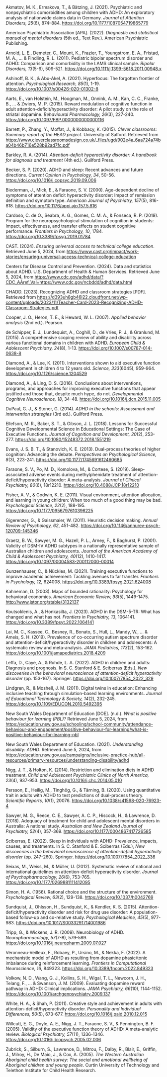 Akmatov, M. K., Ermakova, T., & Bätzing, J. (2021). Psychiatric and nonpsychiatric comorbidities among children with ADHD: An exploratory analysis of nationwide claims data in Germany. *Journal of Attention Disorders, 25*(6), 874–884. https://doi.org/10.1177/1087054719865779

American Psychiatric Association [APA]. (2022). *Diagnostic and statistical manual of mental disorders* (5th ed., Text Rev.). American Psychiatric Publishing.

Arnold, L. E., Demeter, C., Mount, K., Frazier, T., Youngstrom, E. A., Fristad, M. A., ... & Findling, R. L. (2011). Pediatric bipolar spectrum disorder and ADHD: Comparison and comorbidity in the LAMS clinical sample. *Bipolar Disorders, 13*(5-6), 509-521. https://doi.org/10.1111/j.1399-5618.2011.00948.x

Ashinoff, B. K., & Abu-Akel, A. (2021). Hyperfocus: The forgotten frontier of attention. *Psychological Research, 85*(1), 1-19. https://doi.org/10.1007/s00426-020-01302-8

Aarts, E., van Holstein, M., Hoogman, M., Onnink, A. M., Kan, C. C., Franke, B., ... & Zwiers, M. P. (2015). Reward modulation of cognitive function in adult attention-deficit/hyperactivity disorder: A pilot study on the role of striatal dopamine. *Behavioural Pharmacology, 26*(3), 227-240. https://doi.org/10.1097/FBP.0000000000000116

Barrett, P., Zhang, Y., Moffat, J., & Kobbacy, K. (2015). *Clever classrooms: Summary report of the HEAD project*. University of Salford. Retrieved from https://www.cleverclassroomsdesign.co.uk/_files/ugd/902e4a_6aa724a74ba04b46b716e528b92ad7fc.pdf

Barkley, R. A. (2014). *Attention-deficit hyperactivity disorder: A handbook for diagnosis and treatment* (4th ed.). Guilford Press.

Becker, S. P. (2020). ADHD and sleep: Recent advances and future directions. *Current Opinion in Psychology, 34*, 50-56. https://doi.org/10.1016/j.copsyc.2019.09.006

Biederman, J., Mick, E., & Faraone, S. V. (2000). Age-dependent decline of symptoms of attention deficit hyperactivity disorder: Impact of remission definition and symptom type. *American Journal of Psychiatry, 157*(5), 816-818. https://doi.org/10.1176/appi.ajp.157.5.816

Cardoso, C. de O., Seabra, A. G., Gomes, C. M. A., & Fonseca, R. P. (2019). Program for the neuropsychological stimulation of cognition in students: Impact, effectiveness, and transfer effects on student cognitive performance. *Frontiers in Psychology, 10*, 1784. https://doi.org/10.3389/fpsyg.2019.01784

CAST. (2024). *Ensuring universal access to technical college education*. Retrieved June 5, 2024, from https://www.cast.org/impact/work-stories/ensuring-universal-access-technical-college-education

Centers for Disease Control and Prevention. (2024). Data and statistics about ADHD. U.S. Department of Health & Human Services. Retrieved June 5, 2024, from https://www.cdc.gov/adhd/data/?CDC_AAref_Val=https://www.cdc.gov/ncbddd/adhd/data.html

CHADD. (2023). Recognizing ADHD and classroom strategies [PDF]. Retrieved from https://d393uh8gb46l22.cloudfront.net/wp-content/uploads/2023/11/Teacher-Card-2023-Recognizing-ADHD-Classroom-Strategies.pdf

Cooper, J. O., Heron, T. E., & Heward, W. L. (2007). *Applied behavior analysis* (2nd ed.). Pearson.

de Schipper, E. J., Lundequist, A., Coghill, D., de Vries, P. J., & Granlund, M. (2015). A comprehensive scoping review of ability and disability across various functional domains in children with ADHD. *European Child & Adolescent Psychiatry, 24*(8), 1-13. https://doi.org/10.1007/s00787-014-0638-8

Diamond, A., & Lee, K. (2011). Interventions shown to aid executive function development in children 4 to 12 years old. *Science, 333*(6045), 959-964. https://doi.org/10.1126/science.1204529

Diamond, A., & Ling, D. S. (2016). Conclusions about interventions, programs, and approaches for improving executive functions that appear justified and those that, despite much hype, do not. *Developmental Cognitive Neuroscience, 18*, 34-48. https://doi.org/10.1016/j.dcn.2015.11.005

DuPaul, G. J., & Stoner, G. (2014). *ADHD in the schools: Assessment and intervention strategies* (3rd ed.). Guilford Press.

Ellefson, M. R., Baker, S. T., & Gibson, J. L. (2018). Lessons for Successful Cognitive Developmental Science in Educational Settings: The Case of Executive Functions. *Journal of Cognition and Development, 20*(2), 253-277. https://doi.org/10.1080/15248372.2018.1551219

Evans, J. S. B. T., & Stanovich, K. E. (2013). Dual-process theories of higher cognition: Advancing the debate. *Perspectives on Psychological Science, 8*(3), 223-241. https://doi.org/10.1177/1745691612460685

Faraone, S. V., Po, M. D., Komolova, M., & Cortese, S. (2019). Sleep-associated adverse events during methylphenidate treatment of attention-deficit/hyperactivity disorder: A meta-analysis. *Journal of Clinical Psychiatry, 80*(6), 18r12210. https://doi.org/10.4088/JCP.18r12210

Fisher, A. V., & Godwin, K. E. (2011). Visual environment, attention allocation, and learning in young children: When too much of a good thing may be bad. *Psychological Science, 22*(2), 188-195. https://doi.org/10.1177/0956797610396225

Gigerenzer, G., & Gaissmaier, W. (2011). Heuristic decision making. *Annual Review of Psychology, 62*, 451-482. https://doi.org/10.1146/annurev-psych-120709-145346

Graetz, B. W., Sawyer, M. G., Hazell, P. L., Arney, F., & Baghurst, P. (2001). Validity of DSM-IV ADHD subtypes in a nationally representative sample of Australian children and adolescents. *Journal of the American Academy of Child & Adolescent Psychiatry, 40*(12), 1410-1417. https://doi.org/10.1097/00004583-200112000-00014

Gunzenhauser, C., & Nückles, M. (2021). Training executive functions to improve academic achievement: Tackling avenues to far transfer. *Frontiers in Psychology, 12*, 624008. https://doi.org/10.3389/fpsyg.2021.624008

Kahneman, D. (2003). Maps of bounded rationality: Psychology for behavioral economics. *American Economic Review, 93*(5), 1449-1475. http://www.jstor.org/stable/3132137

Koutsoklenis, A., & Honkasilta, J. (2023). ADHD in the DSM-5-TR: What has changed and what has not. *Frontiers in Psychiatry, 13*, 1064141. https://doi.org/10.3389/fpsyt.2022.1064141

Lai, M. C., Kassee, C., Besney, R., Bonato, S., Hull, L., Mandy, W., ... & Ameis, S. H. (2019). Prevalence of co-occurring autism spectrum disorder and attention-deficit/hyperactivity disorder in children and adolescents: A systematic review and meta-analysis. *JAMA Pediatrics, 173*(2), 153-162. https://doi.org/10.1001/jamapediatrics.2018.4209

Leffa, D., Caye, A., & Rohde, L. A. (2022). ADHD in children and adults: Diagnosis and prognosis. In S. C. Stanford & E. Sciberras (Eds.), *New discoveries in the behavioral neuroscience of attention-deficit hyperactivity disorder* (pp. 153-167). Springer. https://doi.org/10.1007/7854_2022_329

Lindgren, R., & Moshell, J. M. (2011). Digital twins in education: Enhancing inclusive teaching through simulation-based learning environments. *Journal of Educational Technology & Society, 14*(2), 232-245. https://doi.org/10.1109/EDUCON.2010.5492395

New South Wales Department of Education [DOE]. (n.d.). *What is positive behaviour for learning (PBL)?* Retrieved June 5, 2024, from https://education.nsw.gov.au/schooling/school-community/attendance-behaviour-and-engagement/positive-behaviour-for-learning/what-is-positive-behaviour-for-learning-pbl

New South Wales Department of Education. (2021). *Understanding disability: ADHD*. Retrieved June 5, 2024, from https://education.nsw.gov.au/campaigns/inclusive-practice-hub/all-resources/primary-resources/understanding-disability/adhd

Nigg, J. T., & Holton, K. (2014). Restriction and elimination diets in ADHD treatment. *Child and Adolescent Psychiatric Clinics of North America, 23*(4), 937-953. https://doi.org/10.1016/j.chc.2014.05.010

Persson, E., Heilig, M., Tinghög, G., & Tärning, B. (2020). Using quantitative trait in adults with ADHD to test predictions of dual-process theory. *Scientific Reports, 10*(1), 20076. https://doi.org/10.1038/s41598-020-76923-4

Sawyer, M. G., Reece, C. E., Sawyer, A. C. P., Hiscock, H., & Lawrence, D. (2018). Adequacy of treatment for child and adolescent mental disorders in Australia: A national study. *Australian and New Zealand Journal of Psychiatry, 52*(4), 357-369. https://doi.org/10.1177/0004867417726585

Sciberras, E. (2022). Sleep in individuals with ADHD: Prevalence, impacts, causes, and treatments. In S. C. Stanford & E. Sciberras (Eds.), *New discoveries in the behavioral neuroscience of attention-deficit hyperactivity disorder* (pp. 247-260). Springer. https://doi.org/10.1007/7854_2022_336

Seixas, M., Weiss, M., & Müller, U. (2012). Systematic review of national and international guidelines on attention-deficit hyperactivity disorder. *Journal of Psychopharmacology, 26*(6), 753-765. https://doi.org/10.1177/0269881111412095

Simon, H. A. (1956). Rational choice and the structure of the environment. *Psychological Review, 63*(2), 129-138. https://doi.org/10.1037/h0042769

Sundquist, J., Ohlsson, H., Sundquist, K., & Kendler, K. S. (2015). Attention-deficit/hyperactivity disorder and risk for drug use disorder: A population-based follow-up and co-relative study. *Psychological Medicine, 45*(5), 977-983. https://doi.org/10.1017/S0033291714001986

Tripp, G., & Wickens, J. R. (2009). Neurobiology of ADHD. *Neuropharmacology, 57*(7-8), 579-589. https://doi.org/10.1016/j.neuropharm.2009.07.027

Véronneau-Veilleux, F., Robaey, P., Ursino, M., & Nekka, F. (2022). A mechanistic model of ADHD as resulting from dopamine phasic/tonic imbalance during reinforcement learning. *Frontiers in Computational Neuroscience, 16*, 849323. https://doi.org/10.3389/fncom.2022.849323

Volkow, N. D., Wang, G. J., Kollins, S. H., Wigal, T. L., Newcorn, J. H., Telang, F., ... & Swanson, J. M. (2009). Evaluating dopamine reward pathway in ADHD: Clinical implications. *JAMA Psychiatry, 66*(10), 1144-1152. https://doi.org/10.1001/archgenpsychiatry.2009.137

White, H. A., & Shah, P. (2011). Creative style and achievement in adults with attention-deficit/hyperactivity disorder. *Personality and Individual Differences, 50*(5), 673-677. https://doi.org/10.1016/j.paid.2010.12.015

Willcutt, E. G., Doyle, A. E., Nigg, J. T., Faraone, S. V., & Pennington, B. F. (2005). Validity of the executive function theory of ADHD: A meta-analytic review. *Biological Psychiatry, 57*(11), 1336-1346. https://doi.org/10.1016/j.biopsych.2005.02.006

Zubrick, S., Silburn, S., Lawrence, D., Mitrou, F., Dalby, R., Blair, E., Griffin, J., Milroy, H., De Maio, J., & Cox, A. (2005). *The Western Australian Aboriginal child health survey: The social and emotional wellbeing of Aboriginal children and young people*. Curtin University of Technology and Telethon Institute for Child Health Research.
